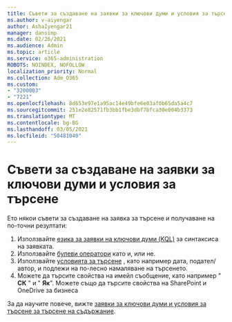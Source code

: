 ```yaml
---
title: Съвети за създаване на заявки за ключови думи и условия за търсене
ms.author: v-aiyengar
author: AshaIyengar21
manager: dansimp
ms.date: 02/26/2021
ms.audience: Admin
ms.topic: article
ms.service: o365-administration
ROBOTS: NOINDEX, NOFOLLOW
localization_priority: Normal
ms.collection: Adm_O365
ms.custom:
- "3200003"
- "7221"
ms.openlocfilehash: 8d653e97e1a95ac14e49bfe6e03af0b65da5a4c7
ms.sourcegitcommit: 251e2e82571fb3bb1fbe3dbf7bfca30e004b3373
ms.translationtype: MT
ms.contentlocale: bg-BG
ms.lasthandoff: 03/05/2021
ms.locfileid: "50481040"
---
```

# <a name="tips-for-building-keyword-queries-and-search-conditions"></a>Съвети за създаване на заявки за ключови думи и условия за търсене

Ето някои съвети за създаване на заявка за търсене и получаване на по-точни резултати:

1. Използвайте [езика за заявки на ключови думи (KQL)](https://go.microsoft.com/fwlink/?linkid=2101591) за синтаксиса на заявката.
1. Използвайте [булеви оператори](https://go.microsoft.com/fwlink/?linkid=2101592) като и, или не.
1. Използвайте [условията за търсене](https://go.microsoft.com/fwlink/?linkid=2102410) , като например дата, подател/автор, и подлежи на по-лесно намаляване на търсенето.
1. Можете да търсите свойства на имейл съобщение, като например " **СК** " и " **Як**". Можете също да търсите свойства на SharePoint и OneDrive за бизнеса

За да научите повече, вижте [заявки за ключови думи и условия за търсене за търсене на съдържание](https://go.microsoft.com/fwlink/?linkid=2102411).

